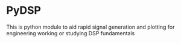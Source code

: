 # PyDSP
This is python module to aid rapid signal generation and plotting for engineering working or studying DSP fundamentals

